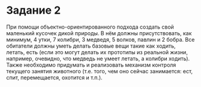 # Задание 2

При помощи объектно-ориентированного подхода создать свой маленький кусочек дикой природы. В нём должны присутствовать, как минимум, 4 утки, 7 колибри, 3 медведя, 5 волков, павлин и 2 бобра. Все обитатели должны уметь делать базовые вещи такие как ходить, летать, есть (если это могут делать их прототипы из реальной жизни, например, очевидно, что медведь не умеет летать, а колибри ходить). Также необходимо придумать и реализовать механизм контроля текущего занятия животного (т.е. того, чем оно сейчас занимается: ест, спит, перемещается, охотится и т.п.).
